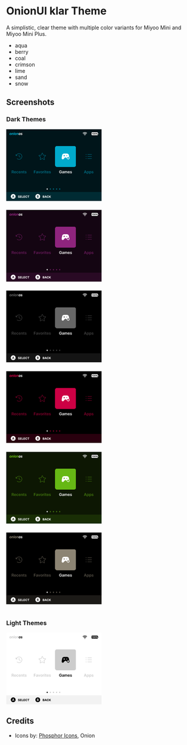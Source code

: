 # OnionUI klar Theme

A simplistic, clear theme with multiple color variants for Miyoo Mini and Miyoo Mini Plus.

- aqua
- berry
- coal
- crimson
- lime
- sand
- snow

## Screenshots

### Dark Themes

<div style="display: grid; grid-template-columns: repeat(auto-fit, minmax(256px, 1fr)); gap: 24px;">
  <img style="display: block" src="klar aqua by m_axic/preview.png" width="256" alt="klar • aqua">
  <img style="display: block" src="klar berry by m_axic/preview.png" width="256" alt="klar • berry">
  <img style="display: block" src="klar coal by m_axic/preview.png" width="256" alt="klar • coal">
  <img style="display: block" src="klar crimson by m_axic/preview.png" width="256" alt="klar • crimson">
  <img style="display: block" src="klar lime by m_axic/preview.png" width="256" alt="klar • lime">
  <img style="display: block" src="klar sand by m_axic/preview.png" width="256" alt="klar • sand">
</div>

<br>

### Light Themes

<img src="klar snow by m_axic/preview.png" width="256" alt="klar • snow">

<br>

## Credits

- Icons by: [Phosphor Icons](https://phosphoricons.com/), Onion

